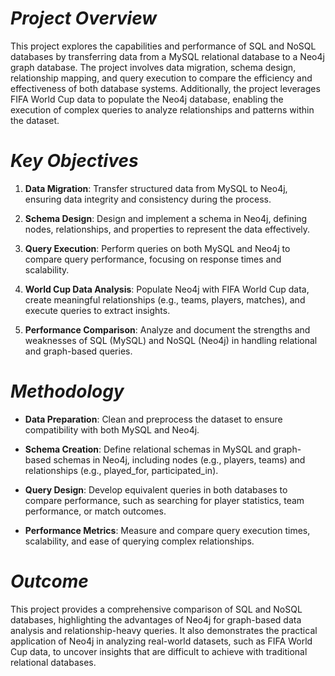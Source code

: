 # *Project Overview*
This project explores the capabilities and performance of SQL and NoSQL databases by transferring data from a MySQL relational database to a Neo4j graph database. The project involves data migration, schema design, relationship mapping, and query execution to compare the efficiency and effectiveness of both database systems. Additionally, the project leverages FIFA World Cup data to populate the Neo4j database, enabling the execution of complex queries to analyze relationships and patterns within the dataset.

# *Key Objectives*

1. **Data Migration**: Transfer structured data from MySQL to Neo4j, ensuring data integrity and consistency during the process.

2. **Schema Design**: Design and implement a schema in Neo4j, defining nodes, relationships, and properties to represent the data effectively.

3. **Query Execution**: Perform queries on both MySQL and Neo4j to compare query performance, focusing on response times and scalability.

4. **World Cup Data Analysis**: Populate Neo4j with FIFA World Cup data, create meaningful relationships (e.g., teams, players, matches), and execute queries to extract insights.

5. **Performance Comparison**: Analyze and document the strengths and weaknesses of SQL (MySQL) and NoSQL (Neo4j) in handling relational and graph-based queries.

# *Methodology*

- **Data Preparation**: Clean and preprocess the dataset to ensure compatibility with both MySQL and Neo4j.

- **Schema Creation**: Define relational schemas in MySQL and graph-based schemas in Neo4j, including nodes (e.g., players, teams) and relationships (e.g., played_for, participated_in).

- **Query Design**: Develop equivalent queries in both databases to compare performance, such as searching for player statistics, team performance, or match outcomes.

- **Performance Metrics**: Measure and compare query execution times, scalability, and ease of querying complex relationships.

# *Outcome*
This project provides a comprehensive comparison of SQL and NoSQL databases, highlighting the advantages of Neo4j for graph-based data analysis and relationship-heavy queries. It also demonstrates the practical application of Neo4j in analyzing real-world datasets, such as FIFA World Cup data, to uncover insights that are difficult to achieve with traditional relational databases.
